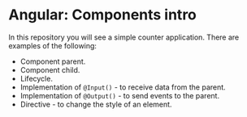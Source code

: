 # Angular: Components intro

In this repository you will see a simple counter application.
There are examples of the following:

- Component parent.
- Component child.
- Lifecycle.
- Implementation of `@Input()` - to receive data from the parent.
- Implementation of `@Output()` - to send events to the parent.
- Directive - to change the style of an element.
